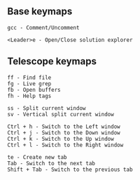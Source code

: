 ## Base keymaps
```
gcc - Comment/Uncomment
```
```
<Leader>e - Open/Close solution explorer
```
## Telescope keymaps
```
ff - Find file
fg - Live grep
fb - Open buffers
fh - Help tags
```
```
ss - Split current window
sv - Vertical split current window
```
```
Ctrl + h - Switch to the Left window
Ctrl + j - Switch to the Down window
Ctrl + k - Switch to the Up window
Ctrl + l - Switch to the Right window
```
```
te - Create new tab
Tab - Switch to the next tab
Shift + Tab - Switch to the previous tab
```
